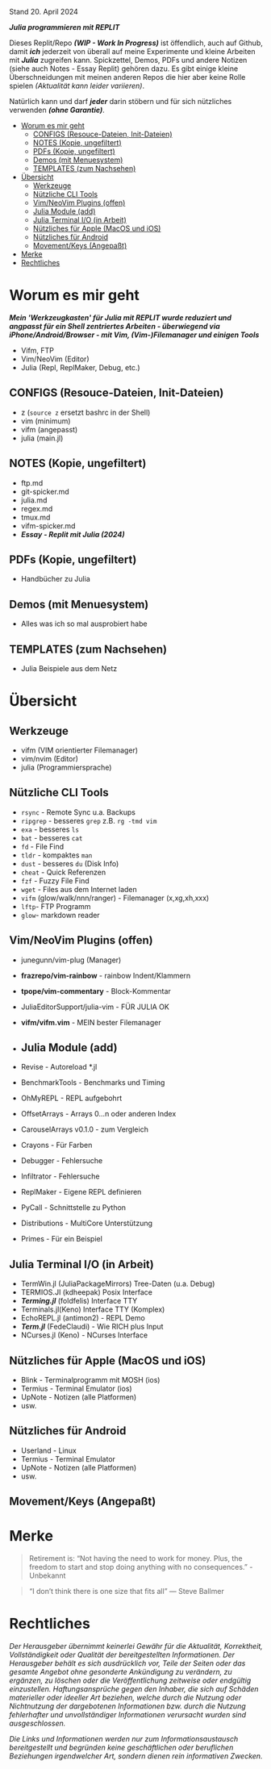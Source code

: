 Stand 20. April 2024 




***Julia programmieren mit REPLIT***

Dieses Replit/Repo ***(WIP - Work In Progress)*** ist öffendlich, auch auf Github, damit ***ich*** jederzeit von überall auf meine
Experimente und kleine Arbeiten mit ***Julia*** zugreifen kann. Spickzettel, Demos, PDFs und andere Notizen (siehe auch Notes - Essay Replit) gehören dazu. Es gibt einige kleine Überschneidungen mit meinen anderen Repos die hier aber keine Rolle spielen *(Aktualität kann leider variieren)*.

Natürlich kann und darf ***jeder*** darin stöbern und für sich nützliches verwenden ***(ohne Garantie)***. 

- [Worum es mir geht](#worum-es-mir-geht)
  - [CONFIGS (Resouce-Dateien, Init-Dateien)](#configs-resouce-dateien-init-dateien)
  - [NOTES (Kopie, ungefiltert)](#notes-kopie-ungefiltert)
  - [PDFs (Kopie, ungefiltert)](#pdfs-kopie-ungefiltert)
  - [Demos (mit Menuesystem)](#demos-mit-menuesystem)
  - [TEMPLATES (zum Nachsehen)](#templates-zum-nachsehen)
- [Übersicht](#Übersicht)
  - [Werkzeuge](#werkzeuge)
  - [Nützliche CLI Tools](#nützliche-cli-tools)
  - [Vim/NeoVim Plugins (offen)](#vimneovim-plugins-offen)
  - [Julia Module (add)](#julia-module-add)
  - [Julia Terminal I/O (in Arbeit)](#julia-terminal-io-in-arbeit)
  - [Nützliches für Apple (MacOS und iOS)](#nützliches-für-apple-macos-und-ios)
  - [Nützliches für Android](#nützliches-für-android)
  - [Movement/Keys (Angepaßt)](#movementkeys-angepaßt)
- [Merke](#merke)
- [Rechtliches](#rechtliches)


# Worum es mir geht

***Mein 'Werkzeugkasten' für Julia mit REPLIT wurde reduziert und angpasst für ein Shell zentriertes Arbeiten - überwiegend via iPhone/Android/Browser - mit Vim, (Vim-)Filemanager und einigen Tools***

* Vifm, FTP 
* Vim/NeoVim (Editor)
* Julia (Repl, ReplMaker, Debug, etc.) 


## CONFIGS (Resouce-Dateien, Init-Dateien)

- z (`source z` ersetzt bashrc in der Shell)
- vim (minimum)
- vifm (angepasst)
- julia (main.jl)


## NOTES (Kopie, ungefiltert)

- ftp.md
- git-spicker.md
- julia.md
- regex.md
- tmux.md
- vifm-spicker.md
- ***Essay - Replit mit Julia (2024)***


## PDFs (Kopie, ungefiltert)

- Handbücher zu Julia


## Demos (mit Menuesystem)

- Alles was ich so mal ausprobiert habe


## TEMPLATES (zum Nachsehen)

- Julia Beispiele aus dem Netz


# Übersicht

## Werkzeuge

- vifm (VIM orientierter Filemanager)
- vim/nvim (Editor)
- julia (Programmiersprache)


## Nützliche CLI Tools 

- `rsync` - Remote Sync u.a. Backups
- `ripgrep` - besseres `grep` z.B. `rg -tmd vim`
- `exa` - besseres `ls`
- `bat` - besseres `cat`
- `fd` - File Find
- `tldr` - kompaktes `man`
- `dust` - besseres `du` (Disk Info)
- `cheat` - Quick Referenzen
- `fzf` - Fuzzy File Find
- `wget` - Files aus dem Internet laden
- `vifm` (glow/walk/nnn/ranger) - Filemanager (x,xg,xh,xxx)
- `lftp`- FTP Programm 
- `glow`- markdown reader


## Vim/NeoVim Plugins (offen)

- junegunn/vim-plug (Manager)
- **frazrepo/vim-rainbow** - rainbow Indent/Klammern
- **tpope/vim-commentary** - Block-Kommentar
- JuliaEditorSupport/julia-vim - FÜR JULIA OK
- **vifm/vifm.vim** - MEIN bester Filemanager


- ## Julia Module (add)

- Revise - Autoreload *.jl
- BenchmarkTools - Benchmarks und Timing
- OhMyREPL - REPL aufgebohrt
- OffsetArrays - Arrays 0...n oder anderen Index
- CarouselArrays v0.1.0 - zum Vergleich
- Crayons - Für Farben
- Debugger - Fehlersuche
- Infiltrator - Fehlersuche
- ReplMaker - Eigene REPL definieren
- PyCall - Schnittstelle zu Python
- Distributions - MultiCore Unterstützung
- Primes - Für ein Beispiel

## Julia Terminal I/O (in Arbeit)


- TermWin.jl (JuliaPackageMirrors) Tree-Daten (u.a. Debug)
- TERMIOS.JI (kdheepak) Posix Interface
- ***Terming.jl*** (foldfelis) Interface TTY
- Terminals.jl(Keno) Interface TTY (Komplex)
- EchoREPL.jl (antimon2) - REPL Demo
- ***Term.jl*** (FedeClaudi) - Wie RICH plus Input
- NCurses.jl (Keno) - NCurses Interface

## Nützliches für Apple (MacOS und iOS)

- Blink - Terminalprogramm mit MOSH (ios)
- Termius - Terminal Emulator (ios)
- UpNote - Notizen (alle Platformen)
- usw.

## Nützliches für Android

- Userland - Linux
- Termius - Terminal Emulator
- UpNote - Notizen (alle Platformen)
- usw.

## Movement/Keys (Angepaßt)

<!--- (3x'-' für PANDOC)

- Cursor, BS, FN-BS, Enter (Normal)
- CMD Cursor -> BOF/EOF, POS1/END (je App)
- Option Cursor -> next/last-Word, PageUp/PageDN (?)
- FN Cursor -> PageUp/PageDown, BOF/EOF
- Control Cursor next/last-Desktop, Exposé/App-Fenster 

|Funktion|Tasten| 
|---|---|
F1 bis F12 | FN F1-F12
Spezial [ ]| Option 5 und 6
Spezial { }| Option 8 und 9
Spezial ~  | Option n
Spezial µ  | Option m
Spezial \| | Option 7
Spezial \ | Shift Option 7
@ | Option l (L)
€ | Option e

-->

# Merke

> Retirement is: “Not having the need to work for money. Plus, the freedom to start and stop doing anything with no consequences.” - Unbekannt

> “I don’t think there is one size that fits all” — Steve Ballmer

# Rechtliches

*Der Herausgeber übernimmt keinerlei Gewähr für die Aktualität, Korrektheit, Vollständigkeit oder Qualität der bereitgestellten Informationen. Der Herausgeber behält es sich ausdrücklich vor, Teile der Seiten oder das gesamte Angebot ohne gesonderte Ankündigung zu verändern, zu ergänzen, zu löschen oder die Veröffentlichung zeitweise oder endgültig einzustellen. Haftungsansprüche gegen den Inhaber, die sich auf Schäden materieller oder ideeller Art beziehen, welche durch die Nutzung oder Nichtnutzung der dargebotenen Informationen bzw. durch die Nutzung fehlerhafter und unvollständiger Informationen verursacht wurden sind ausgeschlossen.*

*Die Links und Informationen werden nur zum Informationsaustausch bereitgestellt und begründen keine geschäftlichen oder beruflichen Beziehungen irgendwelcher Art, sondern dienen rein informativen Zwecken.*




